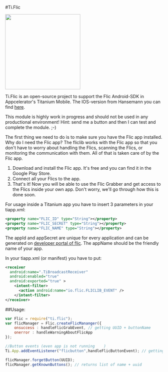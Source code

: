 #Ti.Flic


<img src="https://slack-imgs.com/?c=1&url=http%3A%2F%2Fflic.io%2Fassets%2Fimg%2Fflic_logo_black.jpg" width=240 />

Ti.Flic is an open-source project to support the Flic Android-SDK in Appcelerator's Titanium Mobile. The IOS-version from Hansemann you can find [here](https://github.com/hansemannn/ti.flic).

This module is highly work in progress and should not be used in any productional environment!
 Hint: send me a button and then I can test and complete the module. ;-)

The first thing we need to do is to make sure you have the Flic app installed. 
Why do I need the Flic app? The fliclib works with the Flic app so that you don't have to worry about handling the Flics, scanning the Flics, or monitoring the communication with them. All of that is taken care of by the Flic app.

1.  Download and install the Flic app. It's free and you can find it in the Google Play Store.
2.  Connect all your Flics to the app.
3.   That's it! Now you will be able to use the Flic Grabber and get access to the Flics inside your own app. Don't worry, we'll go through how this is done soon.

For usage inside a Titanium app you have to insert 3 parameters in your tiapp.xml:
```xml
<property name="FLIC_ID" type="String"></property>
<property name="FLIC_SECRET" type="String"></property>
<property name="FLIC_NAME" type="String"></property>
```
The appId and appSecret are unique for every application and can be generated on [developer portal of flic](https://partners.flic.io/partners/developers/credentials).
The appName should be the friendly name of your app. 

In your tiapp.xml (or manifest) you have to put:

```xml
<receiver
  android:name=".TiBroadcastReceiver"
  android:enabled="true"
  android:exported="true" >
    <intent-filter>
      <action android:name="io.flic.FLICLIB_EVENT" />
    </intent-filter>
</receiver>
```

##Usage:

```javascript
var Flic = require("ti.flic");
var flicManager = Flic.createFlicMananger({
	onsuccess : handleFlicGrabEvent, // getting UUID + buttonName
	onerror : handleWarningAboutFlicApp
});

//Button events (even app is not running	)
Ti.App.addEventListener("flicbutton",handleFlicButtonEvent); // getting UUID, buttonName, up/down

flicManager.forgetButton(UUID);
flicManager.getKnownButtons(); // returns list of name + uuid
```